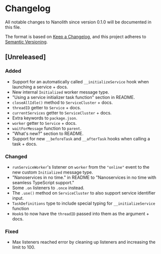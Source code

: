 # Changelog

All notable changes to Nanolith since version 0.1.0 will be documented in this file.

The format is based on [Keep a Changelog](https://keepachangelog.com/en/1.0.0/), and this project adheres to [Semantic Versioning](https://semver.org/spec/v2.0.0.html).

## [Unreleased]

### Added

- Support for an automatically called `__initializeService` hook when launching a service + docs.
- New internal `Initialized` worker message type.
- "Using a service initializer task function" section in README.
- `closeAllIdle()` method to `ServiceCluster` + docs.
- `threadID` getter to `Service` + docs.
- `currentServices` getter to `ServiceCluster` + docs.
- Extra keywords to `package.json`.
- `worker` getter to `Service` + docs.
- `waitForMessage` function to `parent`.
- "What's new?" section to README.
- Support for new `__beforeTask` and `__afterTask` hooks when calling a task + docs.

### Changed

- `runServiceWorker`'s listener on `worker` from the `"online"` event to the new custom `Initialized` message type.
- "Nanoservices in no time." in README to "Nanoservices in no time with seamless TypeScript support."
- Some `.on` listeners to `.once` instead.
- The `.use()` method on `ServiceCluster` to also support service identifier input.
- `TaskDefinitions` type to include special typing for `__initializeService` function
- `Hook`s to now have the `threadID` passed into them as the argument + docs.

### Fixed

- Max listeners reached error by cleaning up listeners and increasing the limit to 100.
